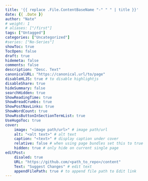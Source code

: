 ```yaml
---
title: '{{ replace .File.ContentBaseName "-" " " | title }}'
date: {{ .Date }}
author: "Nate"
# weight: 1
# aliases: ["/first"]
tags: ["Untagged"]
categories: ["Uncategorized"]
#series: ["No-Series"]
showToc: true
TocOpen: false
draft: true
hidemeta: false
comments: false
description: "Desc. Text"
canonicalURL: "https://canonical.url/to/page"
disableHLJS: true # to disable highlightjs
disableShare: true
hideSummary: false
searchHidden: true
ShowReadingTime: true
ShowBreadCrumbs: true
ShowPostNavLinks: true
ShowWordCount: true
ShowRssButtonInSectionTermList: true
UseHugoToc: true
cover:
    image: "<image path/url>" # image path/url
    alt: "<alt text>" # alt text
    caption: "<text>" # display caption under cover
    relative: false # when using page bundles set this to true
    hidden: true # only hide on current single page
editPost:
    disaled: true
    URL: "https://github.com/<path_to_repo>/content"
    Text: "Suggest Changes" # edit text
    appendFilePath: true # to append file path to Edit link
---
```

